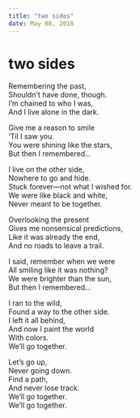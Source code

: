 ```yaml
---
title: "two sides"
date: May 08, 2018
---
```


# two sides

Remembering the past,  
Shouldn't have done, though.  
I’m chained to who I was,  
And I live alone in the dark.  

Give me a reason to smile  
‘Til I saw you.  
You were shining like the stars,  
But then I remembered...  

I live on the other side,  
Nowhere to go and hide.  
Stuck forever—not what I wished for.  
We were like black and white,  
Never meant to be together.  

Overlooking the present  
Gives me nonsensical predictions,  
Like it was already the end,  
And no roads to leave a trail.  

I said, remember when we were  
All smiling like it was nothing?  
We were brighter than the sun,  
But then I remembered...  

I ran to the wild,  
Found a way to the other side.  
I left it all behind,  
And now I paint the world  
With colors.  
We’ll go together.  

Let’s go up,  
Never going down.  
Find a path,  
And never lose track.  
We’ll go together.  
We’ll go together.  
